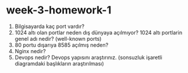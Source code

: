 # week-3-homework-1
1. Bilgisayarda kaç port vardır?
2. 1024 altı olan portlar neden dış dünyaya açılmıyor? 1024 altı portlarin genel adı nedir? (well-known ports)
3. 80 portu dışarıya 8585 açılmış neden?
4. Nginx nedir?
5. Devops nedir? Devops yapısını araştırınız. (sonsuzluk işaretli diagramdaki başlıkların araştırılması)